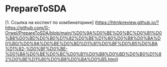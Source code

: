 # PrepareToSDA
[1. Ссылка на коспект по комбинаторике] (https://htmlpreview.github.io/?https://github.com/G-Orwel/PrepareToSDA/blob/main/%D0%9A%D0%BE%D0%BC%D0%B1%D0%B8%D0%BD%D0%B0%D1%82%D0%BE%D1%80%D0%B8%D0%BA%D0%B0/%D0%9A%D0%BE%D0%BD%D1%81%D0%BF%D0%B5%D0%BA%D1%82-%D0%BF%D0%BE-%D0%BA%D0%BE%D0%BC%D0%B1%D0%B8%D0%BD%D0%B0%D1%82%D0%BE%D1%80%D0%B8%D0%BA%D0%B5.html)
